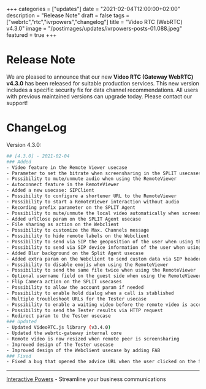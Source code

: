 +++
categories = ["updates"]
date = "2021-02-04T12:00:00+02:00"
description = "Release Note"
draft = false
tags = ["webrtc","rtc","ivrpowers","changelog"]
title = "Video RTC (WebRTC) v4.3.0"
image = "/postimages/updates/ivrpowers-posts-01.088.jpeg"
featured = true
+++

# Release Note

We are pleased to announce that our new **Video RTC (Gateway WebRTC) v4.3.0** has been released for suitable production services. This new version includes a specific security fix for data channel recommendations.  All users with previous maintained versions can upgrade today. Please contact our support!

# ChangeLog

Version 4.3.0:

```bash
## [4.3.0] - 2021-02-04
### Added
- Video feature in the Remote Viewer usecase
- Parameter to set the bitrate when screensharing in the SPLIT usecases
- Possibility to mute/unmute audio when using the RemoteViewer
- Autoconnect feature in the RemoteViewer
- Added a new usecase: SIPClient
- Possibility to configure a shortener URL to the RemoteViewer
- Possibility to start a RemoteViewer interaction without audio
- Recording prefix parameter on the SPLIT Agent
- Possibility to mute/unmute the local video automatically when screensharing
- Added urlClose param on the SPLIT Agent usecase
- File sharing as action on the Webclient
- Possibility to customize the Max. Channels message
- Possibility to hide remote labels on the Webclient
- Possibility to send via SIP the geoposition of the user when using the Webclient
- Possibility to send via SIP device information of the user when using the Webclient
- Added Blur background on the Split Agent usecase
- Added extra param on the Webclient to send custom data via SIP headers
- Possibility to disable emojis when using the RemoteViewer
- Possibility to send the same file twice when using the RemoteViewer
- Optional username field on the guest side when using the RemoteViewer
- Flip Camera action on the SPLIT usecases
- Possibility to allow the account param if needed
- Possibility to enable hold dialog when a call is stablished
- Multiple troubleshoot URLs for the Tester usecase
- Possibility to enable a waiting video before the remote video is accepted by the agent (Webclient)
- Possibility to send the Tester results via HTTP request
- Redirect param to the Tester usecase
### Updated
- Updated VideoRTC.js library (v3.4.0)
- Updated the webrtc-gateway internal core
- Remote video is now resized when remote peer is screensharing
- Improved design of the Tester usecase
- Improved design of the Webclient usecase by adding FAB
### Fixed
- Fixed a bug that opened the advice URL when the user clicked on the Save button
```

---
[Interactive Powers](http://www.ivrpowers.com/) - Streamline your business communications

